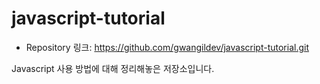 # javascript-tutorial

- Repository 링크: https://github.com/gwangildev/javascript-tutorial.git   

Javascript 사용 방법에 대해 정리해놓은 저장소입니다.